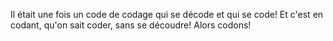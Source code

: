 Il était une fois un code de codage qui se décode et qui se code!
Et c'est en codant, qu'on sait coder, sans se découdre!
Alors codons!
